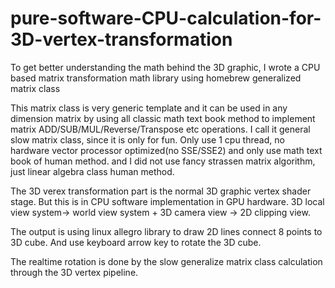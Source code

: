 # pure-software-CPU-calculation-for-3D-vertex-transformation
To get better understanding the math behind the 3D graphic,
I wrote a CPU based matrix transformation math library using homebrew generalized matrix class

This matrix class is very generic template and it can be used in any dimension matrix
by using all classic math text book method to implement matrix ADD/SUB/MUL/Reverse/Transpose etc operations.
I call it general slow matrix class, since it is only for fun. 
Only use 1 cpu thread, no hardware vector processor optimized(no SSE/SSE2) and only use math text book of human method.
and I did not use fancy strassen matrix algorithm, just linear algebra class human method.

The 3D verex transformation part is the normal 3D graphic vertex shader stage. But this is in CPU software implementation in
GPU hardware. 3D local view system-> world view system + 3D camera view -> 2D clipping view.

The output is using linux allegro library to draw 2D lines connect 8 points to 3D cube. And use keyboard arrow key
to rotate the 3D cube.

The realtime rotation is done by the slow generalize matrix class calculation through the 3D vertex pipeline.


